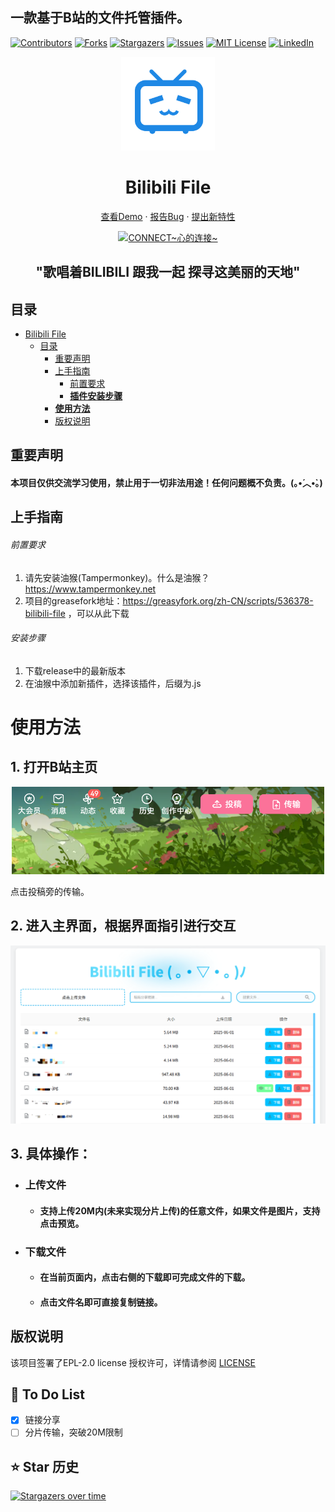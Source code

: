 ## 一款基于B站的文件托管插件。

<!-- PROJECT SHIELDS -->



<p align="center" style="margin-left: 50%">

[![Contributors][contributors-shield]][contributors-url]
[![Forks][forks-shield]][forks-url]
[![Stargazers][stars-shield]][stars-url]
[![Issues][issues-shield]][issues-url]
[![MIT License][license-shield]][license-url]
[![LinkedIn][linkedin-shield]][linkedin-url]

</p>

<!-- PROJECT LOGO -->

<p align="center">
  <a href="https://github.com/WJZ-P/Bilibili-File/">
    <img src="src/assests/bilibili.svg" alt="Logo" width="150" height="150" style="color: #66ccff;margin: 0">
  </a>
  <h1 align="center">Bilibili File</h1>
  <p align="center">
    <a href="https://github.com/WJZ-P/Bilibili-File">查看Demo</a>
    ·
    <a href="https://github.com/WJZ-P/Bilibili-File/issues">报告Bug</a>
    ·
    <a href="https://github.com/WJZ-P/Bilibili-File/issues">提出新特性</a>
  </p>
</p>

<p align="center">
  <a href="https://www.bilibili.com/video/BV1Yx411T7Uz">
    <img src="https://i0.hdslb.com/bfs/material_up/a704cbc91a40b39ea3c66b33daed66ce683d53fe.jpg" alt="CONNECT~心的连接~">
  </a>
</p>
<h2 align="center">"歌唱着BILIBILI 跟我一起 探寻这美丽的天地"</h2>

## 目录

- [Bilibili File](#projectname)
    - [目录](#目录)
        - [重要声明](#重要声明)
        - [上手指南](#上手指南)
            - [前置要求](#前置要求)
            - [**插件安装步骤**](#安装步骤)
        - [**使用方法**](#使用方法)
        - [版权说明](#版权说明)
        

## 重要声明

#### 本项目仅供**交流学习**使用，**禁止用于一切非法用途**！任何问题概不负责。(｡•́︿•̀｡)

## 上手指南

###### 前置要求

1. 请先安装油猴(Tampermonkey)。什么是油猴？https://www.tampermonkey.net
2. 项目的greasefork地址：https://greasyfork.org/zh-CN/scripts/536378-bilibili-file ，可以从此下载

###### 安装步骤

1. 下载release中的最新版本
2. 在油猴中添加新插件，选择该插件，后缀为.js

# 使用方法

## 1. 打开B站主页
<p align="center">
  <a href="https://www.bilibili.com/video/BV12x411y7SN">
    <img src="src/assests/markdown/usecase1.png" alt="聊天界面" style="width: 500px">
  </a>
</p>

点击投稿旁的传输。

## 2. 进入主界面，根据界面指引进行交互

<p align="center">
    <img src="src/assests/markdown/mainMenu.png" alt="功能窗口">
</p>

## 3. 具体操作：
- ### 上传文件
  - #### 支持上传20M内(未来实现分片上传)的任意文件，如果文件是图片，支持点击预览。
- ### 下载文件
  - #### 在当前页面内，点击右侧的下载即可完成文件的下载。
  - #### 点击文件名即可直接复制链接。

## 版权说明

该项目签署了EPL-2.0 license
授权许可，详情请参阅 [LICENSE](https://github.com/WJZ-P/Bilibili-File/blob/main/LICENSE)

## 📝 To Do List

- [x] 链接分享
- [ ] 分片传输，突破20M限制

## ⭐ Star 历史

[![Stargazers over time](https://starchart.cc/WJZ-P/Bilibili-File.svg?variant=adaptive)](https://starchart.cc/WJZ-P/Bilibili-File)
<!-- links -->

[your-project-path]:WJZ-P/Bilibili-File

[contributors-shield]: https://img.shields.io/github/contributors/WJZ-P/Bilibili-File.svg?style=flat-square

[contributors-url]: https://github.com/WJZ-P/Bilibili-File/graphs/contributors

[forks-shield]: https://img.shields.io/github/forks/WJZ-P/Bilibili-File.svg?style=flat-square

[forks-url]: https://github.com/WJZ-P/Bilibili-File/network/members

[stars-shield]: https://img.shields.io/github/stars/WJZ-P/Bilibili-File.svg?style=flat-square

[stars-url]: https://github.com/WJZ-P/Bilibili-File/stargazers

[issues-shield]: https://img.shields.io/github/issues/WJZ-P/Bilibili-File.svg?style=flat-square

[issues-url]: https://img.shields.io/github/issues/WJZ-P/Bilibili-File.svg

[license-shield]: https://img.shields.io/github/license/WJZ-P/Bilibili-File.svg?style=flat-square

[license-url]: https://github.com/WJZ-P/Bilibili-File/blob/main/LICENSE

[linkedin-shield]: https://img.shields.io/badge/-LinkedIn-black.svg?style=flat-square&logo=linkedin&colorB=555

[linkedin-url]: https://linkedin.com/in/shaojintian

[//]: # (不知道写点啥)